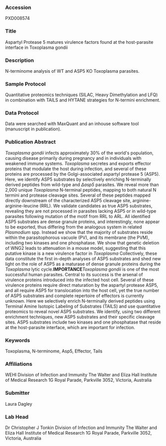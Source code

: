 ### Accession
PXD008574

### Title
Aspartyl Protease 5 matures virulence factors found at the host-parasite interface in Toxoplasma gondii

### Description
N-terminome analysis of WT and ASP5 KO Toxoplasma parasites.

### Sample Protocol
Quantitative proteomics techniques (SILAC, Heavy Dimethylation and LFQ) in combination with TAILS and HYTANE strategies for N-termini enrichment.

### Data Protocol
Data were searched with MaxQuant and an inhouse software tool (manuscript in publication).

### Publication Abstract
<i>Toxoplasma gondii</i> infects approximately 30% of the world's population, causing disease primarily during pregnancy and in individuals with weakened immune systems. <i>Toxoplasma</i> secretes and exports effector proteins that modulate the host during infection, and several of these proteins are processed by the Golgi-associated aspartyl protease 5 (ASP5). Here, we identify ASP5 substrates by selectively enriching N-terminally derived peptides from wild-type and <i>&#x394;asp5</i> parasites. We reveal more than 2,000 unique <i>Toxoplasma</i> N-terminal peptides, mapping to both natural N termini and protease cleavage sites. Several of these peptides mapped directly downstream of the characterized ASP5 cleavage site, arginine-arginine-leucine (RRL). We validate candidates as true ASP5 substrates, revealing they are not processed in parasites lacking ASP5 or in wild-type parasites following mutation of the motif from RRL to ARL. All identified ASP5 substrates are dense granule proteins, and interestingly, none appear to be exported, thus differing from the analogous system in related <i>Plasmodium</i> spp. Instead we show that the majority of substrates reside within the parasitophorous vacuole (PV), and its membrane (the PVM), including two kinases and one phosphatase. We show that genetic deletion of WNG2 leads to attenuation in a mouse model, suggesting that this putative kinase is a new virulence factor in <i>Toxoplasma</i> Collectively, these data constitute the first in-depth analyses of ASP5 substrates and shed new light on the role of ASP5 as a maturase of dense granule proteins during the <i>Toxoplasma</i> lytic cycle.<b>IMPORTANCE</b><i>Toxoplasma gondii</i> is one of the most successful human parasites. Central to its success is the arsenal of virulence proteins introduced into the infected host cell. Several of these virulence proteins require direct maturation by the aspartyl protease ASP5, and all require ASP5 for translocation into the host cell, yet the true number of ASP5 substrates and complete repertoire of effectors is currently unknown. Here we selectively enrich N-terminally derived peptides using Terminal Amine Isotopic Labeling of Substrates (TAILS) and use quantitative proteomics to reveal novel ASP5 substrates. We identify, using two different enrichment techniques, new ASP5 substrates and their specific cleavage sites. ASP5 substrates include two kinases and one phosphatase that reside at the host-parasite interface, which are important for infection.

### Keywords
Toxoplasma, N-terminome, Asp5, Effector, Tails

### Affiliations
WEHI
Division of Infection and Immunity The Walter and Eliza Hall Institute of Medical Research 1G Royal Parade, Parkville 3052, Victoria, Australia

### Submitter
Laura Dagley

### Lab Head
Dr Christopher J Tonkin
Division of Infection and Immunity The Walter and Eliza Hall Institute of Medical Research 1G Royal Parade, Parkville 3052, Victoria, Australia


